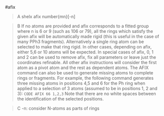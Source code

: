 #afix

>A shelx afix number{mn}[-n]

>B If no atoms are provided and afix corresponds to a fitted group where n is 6 or 9 (such as 106 or 79), all the rings which satisfy the given afix will be automatically made rigid (this is useful in the case of many PPh3 fragments). Alternatively a single ring atom can be selected to make that ring rigid. In other cases, depending on afix, either 5,6 or 10 atoms will be expected. In special cases of afix, 0, 1 and 2 can be used to remove afix, fix all parameters or leave just the coordinates refinable. All other afix instructions will consider the first atom as a pivot atom and the rest as dependent atoms.
The AFIX command can also be used to generate missing atoms to complete rings or fragments. For example, the following command generates three missing atoms in positions 4,5 and 6 for the Ph ring when applied to a selection of 3 atoms (assumed to be in positions 1, 2 and 3):
`CODE AFIX 66 1,2,3`
Note that there are no white spaces between the identification of the selected positions.

>C -n: consider N-atoms as parts of rings
